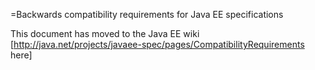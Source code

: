 =Backwards compatibility requirements for Java EE specifications 

This document has moved to the Java EE wiki [http://java.net/projects/javaee-spec/pages/CompatibilityRequirements here]